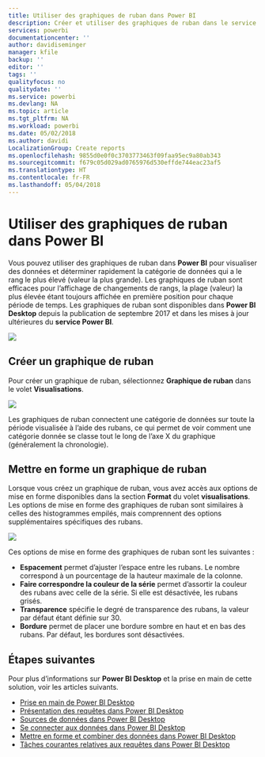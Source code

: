 ```yaml
---
title: Utiliser des graphiques de ruban dans Power BI
description: Créer et utiliser des graphiques de ruban dans le service Power BI et dans Power BI Desktop
services: powerbi
documentationcenter: ''
author: davidiseminger
manager: kfile
backup: ''
editor: ''
tags: ''
qualityfocus: no
qualitydate: ''
ms.service: powerbi
ms.devlang: NA
ms.topic: article
ms.tgt_pltfrm: NA
ms.workload: powerbi
ms.date: 05/02/2018
ms.author: davidi
LocalizationGroup: Create reports
ms.openlocfilehash: 9855d0e0f0c3703773463f09faa95ec9a80ab343
ms.sourcegitcommit: f679c05d029ad0765976d530effde744eac23af5
ms.translationtype: HT
ms.contentlocale: fr-FR
ms.lasthandoff: 05/04/2018
---
```

# <a name="use-ribbon-charts-in-power-bi"></a>Utiliser des graphiques de ruban dans Power BI
Vous pouvez utiliser des graphiques de ruban dans **Power BI** pour visualiser des données et déterminer rapidement la catégorie de données qui a le rang le plus élevé (valeur la plus grande). Les graphiques de ruban sont efficaces pour l’affichage de changements de rangs, la plage (valeur) la plus élevée étant toujours affichée en première position pour chaque période de temps. Les graphiques de ruban sont disponibles dans **Power BI Desktop** depuis la publication de septembre 2017 et dans les mises à jour ultérieures du **service Power BI**.

![](media/desktop-ribbon-charts/ribbon-charts_01.png)

## <a name="create-a-ribbon-chart"></a>Créer un graphique de ruban
Pour créer un graphique de ruban, sélectionnez **Graphique de ruban** dans le volet **Visualisations**.

![](media/desktop-ribbon-charts/ribbon-charts_02.png)

Les graphiques de ruban connectent une catégorie de données sur toute la période visualisée à l’aide des rubans, ce qui permet de voir comment une catégorie donnée se classe tout le long de l’axe X du graphique (généralement la chronologie).

## <a name="format-a-ribbon-chart"></a>Mettre en forme un graphique de ruban
Lorsque vous créez un graphique de ruban, vous avez accès aux options de mise en forme disponibles dans la section **Format** du volet **visualisations**. Les options de mise en forme des graphiques de ruban sont similaires à celles des histogrammes empilés, mais comprennent des options supplémentaires spécifiques des rubans.

![](media/desktop-ribbon-charts/ribbon-charts_03.png)

Ces options de mise en forme des graphiques de ruban sont les suivantes :

* **Espacement** permet d’ajuster l’espace entre les rubans. Le nombre correspond à un pourcentage de la hauteur maximale de la colonne.
* **Faire correspondre la couleur de la série** permet d’assortir la couleur des rubans avec celle de la série. Si elle est désactivée, les rubans grisés.
* **Transparence** spécifie le degré de transparence des rubans, la valeur par défaut étant définie sur 30.
* **Bordure** permet de placer une bordure sombre en haut et en bas des rubans. Par défaut, les bordures sont désactivées.

## <a name="next-steps"></a>Étapes suivantes
Pour plus d’informations sur **Power BI Desktop** et la prise en main de cette solution, voir les articles suivants.

* [Prise en main de Power BI Desktop](desktop-getting-started.md)
* [Présentation des requêtes dans Power BI Desktop](desktop-query-overview.md)
* [Sources de données dans Power BI Desktop](desktop-data-sources.md)
* [Se connecter aux données dans Power BI Desktop](desktop-connect-to-data.md)
* [Mettre en forme et combiner des données dans Power BI Desktop](desktop-shape-and-combine-data.md)
* [Tâches courantes relatives aux requêtes dans Power BI Desktop](desktop-common-query-tasks.md)   

